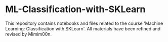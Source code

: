 # ML-Classification-with-SKLearn
This repository contains notebooks and files related to the course 'Machine Learning: Classification with SKLearn'. All materials have been refined and revised by Mimim00n.